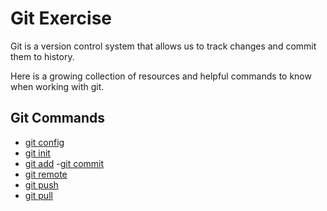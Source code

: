 # Git Exercise

Git is a version control system that allows us to track changes and commit them to history.

Here is a growing collection of resources and helpful commands to know when working with git.

## Git Commands

- [git config](./Commands/Config.md)
- [git init](./Commands/Init.md)
- [git add](./Commands/Add.md)
-[git commit](./Commands/Commit.md)
- [git remote](./Commands/Remote.md)
- [git push](./commands/PUSH.md)
- [git pull](./Commands/Pull.md)